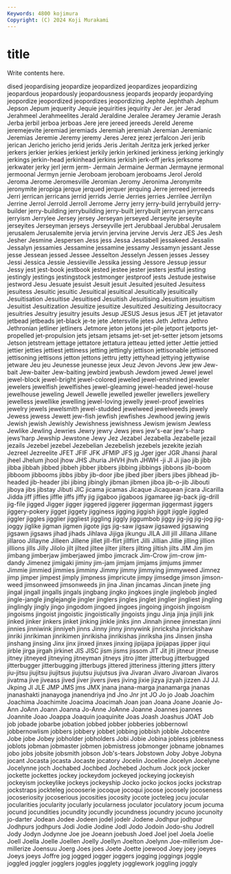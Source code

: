 ```yaml
---
Keywords: 4800 kojimura
Copyright: (C) 2024 Koji Murakami
---
```


# title

Write contents here.



dised jeopardising jeopardize jeopardized
jeopardizes jeopardizing jeopardous jeopardously jeopardousness jeopards jeopardy jeopardying jeopordize jeopordized
jeopordizes jeopordizing Jephte Jephthah Jephum Jepson Jepum jequerity Jequie jequirities
jequirity Jer Jer. jer Jerad Jerahmeel Jerahmeelites Jerald Jeraldine Jeralee
Jeramey Jeramie Jerash Jerba jerbil jerboa jerboas Jere jere jereed
jereeds Jereld Jereme jeremejevite jeremiad jeremiads Jeremiah jeremiah Jeremian Jeremianic
Jeremias Jeremie Jeremy jeremy Jeres Jerez jerez jerfalcon Jeri jerib
jerican Jericho jericho jerid jerids Jeris Jeritah Jeritza jerk jerked
jerker jerkers jerkier jerkies jerkiest jerkily jerkin jerkined jerkiness jerking
jerkingly jerkings jerkin-head jerkinhead jerkins jerkish jerk-off jerks jerksome jerkwater
jerky jerl jerm jerm- Jermain Jermaine Jerman Jermayne jermonal jermoonal
Jermyn jernie Jeroboam jeroboam jeroboams Jerol Jerold Jeroma Jerome Jeromesville
Jeromian Jeromy Jeronima Jeronymite jeronymite jeropiga jerque jerqued jerquer jerquing
Jerre jerreed jerreeds Jerri jerrican jerricans jerrid jerrids Jerrie Jerries
jerries Jerrilee Jerrilyn Jerrine Jerrol Jerrold Jerroll Jerrome Jerry jerry
jerry-build jerrybuild jerry-builder jerry-building jerrybuilding jerry-built jerrybuilt jerrycan jerrycans jerryism
Jerrylee Jersey jersey Jerseyan jerseyed Jerseyite jerseyite jerseyites Jerseyman jerseys
Jerseyville jert Jerubbaal Jerubbal Jerusalem jerusalem Jerusalemite jervia jervin jervina
jervine Jervis Jerz JES Jes Jesh Jesher Jesmine Jespersen Jess
jess Jessa Jessabell jessakeed Jessalin Jessalyn jessamies Jessamine jessamine jessamy
Jessamyn jessant Jesse jesse Jessean jessed Jessee Jesselton Jesselyn Jessen
jesses Jessey Jessi Jessica Jessie Jessieville Jessika jessing Jessore Jessup
jessur Jessy jest jest-book jestbook jested jestee jester jesters jestful
jesting jestingly jestings jestingstock jestmonger jestproof jests Jestude jestwise jestword
Jesu Jesuate jesuist Jesuit jesuit Jesuited jesuited Jesuitess jesuitess Jesuitic
jesuitic Jesuitical jesuitical Jesuitically jesuitically Jesuitisation Jesuitise Jesuitised Jesuitish Jesuitising
Jesuitism jesuitism Jesuitist Jesuitization Jesuitize jesuitize Jesuitized Jesuitizing Jesuitocracy jesuitries
Jesuitry jesuitry jesuits Jesup JESUS Jesus jesus JET jet jetavator
jetbead jetbeads jet-black je-te jete Jetersville jetes Jeth Jethra Jethro
Jethronian jetliner jetliners Jetmore jeton jetons jet-pile jetport jetports jet-propelled
jet-propulsion jets jetsam jetsams jet-set jet-setter jetsom jetsoms Jetson jetstream
jettage jettatore jettatura jetteau jetted jetter Jettie jettied jettier jetties
jettiest jettiness jetting jettingly jettison jettisonable jettisoned jettisoning jettisons jetton
jettons jettru jetty jettyhead jettying jettywise jetware Jeu jeu Jeunesse
jeunesse jeux Jeuz Jevon Jevons Jew jew Jew-bait Jew-baiter Jew-baiting
jewbird jewbush Jewdom jewed Jewel jewel jewel-block jewel-bright jewel-colored jeweled
jewel-enshrined jeweler jewelers jewelfish jewelfishes jewel-gleaming jewel-headed jewel-house jewelhouse jeweling
Jewell Jewelle jewelled jeweller jewellers jewellery jewelless jewellike jewelling jewel-loving
jewelly jewel-proof jewelries jewelry jewels jewelsmith jewel-studded jewelweed jewelweeds jewely
Jewess jewess Jewett jew-fish jewfish jewfishes Jewhood jewing jewis Jewish
jewish Jewishly Jewishness jewishness Jewism jewism Jewless Jewlike Jewling Jewries
Jewry jewry Jews jews jew's-ear jew's-harp jews'harp Jewship Jewstone Jewy
Jez Jezabel Jezabella Jezabelle jezail jezails Jezebel jezebel Jezebelian Jezebelish
jezebels jezekite jeziah Jezreel Jezreelite JFET JFIF JFK JFMIP JFS
jg Jger jger JGR Jhansi jharal jheel Jhelum jhool jhow
JHS Jhuria JHVH jhvh JHWH -ji JI Ji jiao jib
jibb jibba jibbah jibbed jibbeh jibber jibbers jibbing jibbings jibbons
jib-boom jibboom jibbooms jibbs jibby jib-door jibe jibed jiber jibers
jibes jibhead jib-headed jib-header jibi jibing jibingly jibman jibmen jiboa
jib-o-jib Jibouti jiboya jibs jibstay Jibuti JIC jicama jicamas Jicaque
Jicaquean jicara Jicarilla Jidda jiff jiffies jiffle jiffs jiffy jig
jigaboo jigaboos jigamaree jig-back jig-drill jig-file jigged Jigger jigger jiggered
jiggerer jiggerman jiggermast jiggers jiggery-pokery jigget jiggety jigginess jigging jiggish
jiggit jiggle jiggled jiggler jiggles jigglier jiggliest jiggling jiggly jiggumbob
jiggy jig-jig jig-jog jig-joggy jiglike jigman jigmen jigote jigs jig-saw
jigsaw jigsawed jigsawing jigsawn jigsaws jihad jihads Jihlava Jijiga jikungu
JILA Jill jill Jillana Jillane jillaroo Jillayne Jilleen Jillene jillet
jill-flirt jillflirt Jilli Jillian Jillie jilling jillion jillions jills Jilly
Jilolo jilt jilted jiltee jilter jilters jilting jiltish jilts JIM
Jim jim jimbang jimberjaw jimberjawed jimbo jimcrack Jim-Crow jim-crow jim-dandy
Jimenez jimigaki jiminy jim-jam jimjam jimjams jimjums jimmer Jimmie jimmied
jimmies jimminy Jimmy jimmy jimmying jimmyweed Jimnez jimp jimper jimpest
jimply jimpness jimpricute jimpy jimsedge jimson jimson-weed jimsonweed jimsonweeds jin
jina Jinan jincamas Jincan jinete jing jingal jingall jingalls jingals
jingbang jingko jingkoes jingle jinglebob jingled jingle-jangle jinglejangle jingler jinglers
jingles jinglet jinglier jingliest jingling jinglingly jingly jingo jingodom jingoed
jingoes jingoing jingoish jingoism jingoisms jingoist jingoistic jingoistically jingoists jingu
Jinja jinja jinjili jink jinked jinker jinkers jinket jinking jinkle
jinks jinn Jinnah jinnee jinnestan jinni jinnies jinniwink jinniyeh jinns
Jinny jinny jinnywink jinricksha jinrickshaw jinriki jinrikiman jinrikimen jinrikisha jinrikishas
jinriksha jins Jinsen jinsha jinshang jinsing Jinx jinx jinxed jinxes
jinxing jipijapa jipijapas jipper jiqui jirble jirga jirgah jirkinet JIS
JISC jism jisms jissom JIT Jit jiti jitneur jitneuse jitney
jitneyed jitneying jitneyman jitneys jitro jitter jitterbug jitterbugged jitterbugger jitterbugging
jitterbugs jittered jitteriness jittering jitters jittery jiu-jitsu jiujitsu jiujitsus jiujutsu
jiujutsus jiva Jivaran Jivaro Jivaroan Jivaros jivatma jive jiveass jived
jiver jivers jives jiving jixie jizya jizyah jizzen JJ JJ.
Jkping Jl JLE JMP JMS jms JMX jnana jnana-marga jnanamarga
jnanas jnanashakti jnanayoga jnanendriya jnd Jno Jnr jnt JO Jo
jo Joab Joachim Joachima Joachimite Joacima Joacimah Joan joan Joana
Joane Joanie Jo-Ann JoAnn Joann Joanna Jo-Anne JoAnne Joanne Joannes
joannes Joannite Joao Joappa Joaquin joaquinite Joas Joash Joashus JOAT
Job job jobade jobarbe jobation jobbed jobber jobberies jobbernowl jobbernowlism
jobbers jobbery jobbet jobbing jobbish jobble Jobcentre Jobe jobe Jobey
jobholder jobholders Jobi Jobie Jobina jobless joblessness joblots jobman jobmaster
jobmen jobmistress jobmonger jobname jobnames jobo jobs jobsite jobsmith jobson
Job's-tears Jobstown Joby Jobye Jobyna jocant Jocasta jocasta Jocaste jocatory
Jocelin Joceline Jocelyn Jocelyne Jocelynne joch Jochabed Jochbed Jochebed Jochum
Jock jock jocker jockette jockettes jockey jockeydom jockeyed jockeying jockeyish
jockeyism jockeylike jockeys jockeyship Jocko jocko jockos jocks jockstrap jockstraps
jockteleg jocooserie jocoque jocoqui jocose jocosely jocoseness jocoseriosity jocoserious jocosities
jocosity jocote jocteleg jocu jocular jocularities jocularity jocularly jocularness joculator
joculatory jocum jocuma jocund jocundities jocundity jocundly jocundness jocundry jocuno
jocunoity jo-darter Jodean Jodee Jodeen jodel jodelr Jodene Jodhpur jodhpur
Jodhpurs jodhpurs Jodi Jodie Jodine Jodl Jodo Jodoin Jodo-shu Jodrell
Jody Jodyn Jodynne Joe joe Joeann joebush Joed Joel joel
Joela Joelie Joell Joella Joelle Joellen Joelly Joellyn Joelton Joelynn
Joe-millerism Joe-millerize Joensuu Joerg Joes joes Joete Joette joewood Joey
joey joeyes Joeys joeys Joffre jog jogged jogger joggers jogging
joggings joggle joggled joggler jogglers joggles jogglety jogglework joggling joggly
